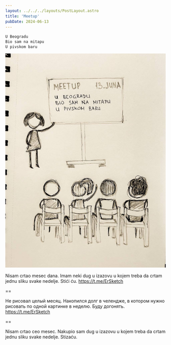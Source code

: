 ```yaml
---
layout: ../../../layouts/PostLayout.astro
title: 'Meetup'
pubDate: 2024-06-13
---
```


```
U Beogradu
Bio sam na mitapu
U pivskom baru
```

![Meetup](./_2024.06.13.meetup.jpg)

Nisam crtao mesec dana. Imam neki dug u izazovu u kojem treba da crtam jednu sliku svake nedelje. Stići ću.
https://t.me/ErSketch

==

Не рисовал целый месяц. Накопился долг в челендже, в котором нужно рисовать по одной картинке в неделю. Буду догонять.
https://t.me/ErSketch

==

Nisam crtao ceo mesec. Nakupio sam dug u izazovu u kojem treba da crtam jednu sliku svake nedelje. Stizaću.

